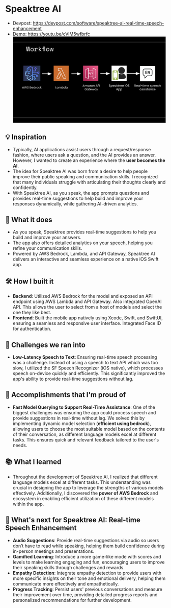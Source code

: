 # Speaktree AI
- Devpost: https://devpost.com/software/speaktree-ai-real-time-speech-enhancement
- Demo: https://youtu.be/cVlM5wfbrfc
![Alt text](demo.png)


## 💡 Inspiration
- Typically, AI applications assist users through a request/response fashion, where users ask a question, and the AI provides an answer. However, I wanted to create an experience where the **user becomes the AI**. 
- The idea for Speaktree AI was born from a desire to help people improve their public speaking and communication skills. I recognized that many individuals struggle with articulating their thoughts clearly and confidently. 
- With Speaktree AI, as you speak, the app prompts questions and provides real-time suggestions to help build and improve your responses dynamically, while gathering AI-driven analytics.

## 🚀 What it does
- As you speak, Speaktree provides real-time suggestions to help you build and improve your answers. 
- The app also offers detailed analytics on your speech, helping you refine your communication skills. 
- Powered by AWS Bedrock, Lambda, and API Gateway, Speaktree AI delivers an interactive and seamless experience on a native iOS Swift app.

## 🛠️ How I built it
- **Backend**: Utilized AWS Bedrock for the model and exposed an API endpoint using AWS Lambda and API Gateway. Also integrated OpenAI API. This allows the user to select from a host of models and select the one they like best.
- **Frontend**: Built the mobile app natively using Xcode, Swift, and SwiftUI, ensuring a seamless and responsive user interface. Integrated Face ID for authentication.

## 🏃 Challenges we ran into
- **Low-Latency Speech to Text**: Ensuring real-time speech processing was a challenge. Instead of using a speech to text API which was too slow, I utilized the SF Speech Recognizer (iOS native), which processes speech on-device quickly and efficiently. This significantly improved the app's ability to provide real-time suggestions without lag.

## 🎉 Accomplishments that I'm proud of
- **Fast Model Querying to Support Real-Time Assistance**: One of the biggest challenges was ensuring the app could process speech and provide suggestions in real-time without lag. We solved this by implementing dynamic model selection (**efficient using bedrock**), allowing users to choose the most suitable model based on the contents of their conversation, as different language models excel at different tasks. This ensures quick and relevant feedback tailored to the user's needs.

## 📚 What I learned
- Throughout the development of Speaktree AI, I realized that different language models excel at different tasks. This understanding was crucial in designing the app to leverage the strengths of various models effectively. Additionally, I discovered the **power of AWS Bedrock** and ecosystem in enabling efficient utilization of these different models within the app.

## 🔮 What's next for Speaktree AI: Real-time Speech Enhancement
- **Audio Suggestions**: Provide real-time suggestions via audio so users don’t have to read while speaking, helping them build confidence during in-person meetings and presentations.
- **Gamified Learning**: Introduce a more game-like mode with scores and levels to make learning engaging and fun, encouraging users to improve their speaking skills through challenges and rewards.
- **Empathy Detection**: Integrate empathy detection to provide users with more specific insights on their tone and emotional delivery, helping them communicate more effectively and empathetically.
- **Progress Tracking**: Persist users' previous conversations and measure their improvement over time, providing detailed progress reports and personalized recommendations for further development.
